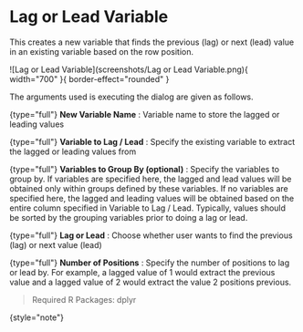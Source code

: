 # Lag or Lead Variable
This creates a new variable that finds the previous (lag) or next (lead) value in an existing variable based on the row position.

![Lag or Lead Variable](screenshots/Lag or Lead Variable.png){ width="700" }{ border-effect="rounded" }

The arguments used is executing the dialog are given as follows.

{type="full"}
__New Variable Name__
: Variable name to store the lagged or leading values

{type="full"}
__Variable to Lag / Lead__
: Specify the existing variable to extract the lagged or leading values from

{type="full"}
__Variables to Group By (optional)__
: Specify the variables to group by. If variables are specified here, the lagged and lead values will be obtained only within groups defined by these variables. If no variables are specified here, the lagged and leading values will be obtained based on the entire column specified in Variable to Lag / Lead. Typically, values should be sorted by the grouping variables prior to doing a lag or lead.

{type="full"}
__Lag or Lead__
: Choose whether user wants to find the previous (lag) or next value (lead)

{type="full"}
__Number of Positions__
: Specify the number of positions to lag or lead by. For example, a lagged value of 1 would extract the previous value and a lagged value of 2 would extract the value 2 positions previous.

>Required R Packages: dplyr
>
{style="note"}
